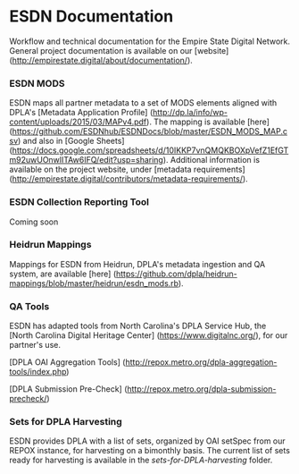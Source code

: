 # ESDN Documentation
Workflow and technical documentation for the Empire State Digital Network. General project documentation is available on our [website] (http://empirestate.digital/about/documentation/).

### ESDN MODS 
ESDN maps all partner metadata to a set of MODS elements aligned with DPLA's [Metadata Application Profile] (http://dp.la/info/wp-content/uploads/2015/03/MAPv4.pdf). The mapping is available [here] (https://github.com/ESDNhub/ESDNDocs/blob/master/ESDN_MODS_MAP.csv) and also in [Google Sheets] (https://docs.google.com/spreadsheets/d/10IKKP7vnQMQKBOXpVefZ1EfGTm92uwUOnwlITAw6IFQ/edit?usp=sharing). Additional information is available on the project website, under [metadata requirements] (http://empirestate.digital/contributors/metadata-requirements/).

### ESDN Collection Reporting Tool
Coming soon

### Heidrun Mappings
Mappings for ESDN from Heidrun, DPLA's metadata ingestion and QA system, are available [here] (https://github.com/dpla/heidrun-mappings/blob/master/heidrun/esdn_mods.rb).

### QA Tools
ESDN has adapted tools from North Carolina's DPLA Service Hub, the [North Carolina Digital Heritage Center] (https://www.digitalnc.org/), for our partner's use.

[DPLA OAI Aggregation Tools] (http://repox.metro.org/dpla-aggregation-tools/index.php)

[DPLA Submission Pre-Check] (http://repox.metro.org/dpla-submission-precheck/)

### Sets for DPLA Harvesting
ESDN provides DPLA with a list of sets, organized by OAI setSpec from our REPOX instance, for harvesting on a bimonthly basis. The current list of sets ready for harvesting is available in the *sets-for-DPLA-harvesting* folder.
